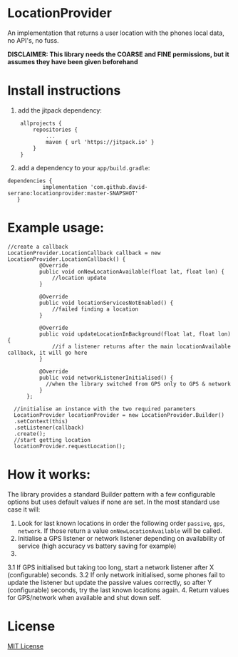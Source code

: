 # LocationProvider

An implementation that returns a user location with the phones local data, no API's, no fuss.

**DISCLAIMER: This library needs the COARSE and FINE permissions, but it assumes they have been given beforehand**

# Install instructions
1. add the jitpack dependency: 
```
	allprojects {
		repositories {
			...
			maven { url 'https://jitpack.io' }
		}
	}
  ```
  
2. add a dependency to your `app/build.gradle`: 
 ```
 dependencies {
	        implementation 'com.github.david-serrano:locationprovider:master-SNAPSHOT'
	}
  ```
  
  # Example usage:
  ```
  //create a callback
  LocationProvider.LocationCallback callback = new LocationProvider.LocationCallback() {
            @Override
            public void onNewLocationAvailable(float lat, float lon) {
                //location update
            }

            @Override
            public void locationServicesNotEnabled() {
             	//failed finding a location
            }

            @Override
            public void updateLocationInBackground(float lat, float lon) {
                //if a listener returns after the main locationAvailable callback, it will go here
            }

            @Override
            public void networkListenerInitialised() {
              //when the library switched from GPS only to GPS & network
            }
        };
	
	//initialise an instance with the two required parameters
    LocationProvider locationProvider = new LocationProvider.Builder()
	.setContext(this)
	.setListener(callback)
	.create();
	//start getting location
    locationProvider.requestLocation();
```  
  # How it works:
 The library provides a standard Builder pattern with a few configurable options but uses default values if none are set.
 In the most standard use case it will:
 1. Look for last known locations in order the following order `passive`, `gps`, `network`. If those return a value `onNewLocationAvailable` will be called.
 2. Initialise a GPS listener or network listener depending on availability of service (high accuracy vs battery saving for example)
 3. 
 3.1 If GPS initialised but taking too long, start a network listener after X (configurable) seconds.
 3.2 If only network initialised, some phones fail to update the listener but update the passive values correctly, so after Y (configurable) seconds, try the last known locations again.
 4. Return values for GPS/network when available and shut down self.
 
 # License
 [MIT License](./LICENSE)
